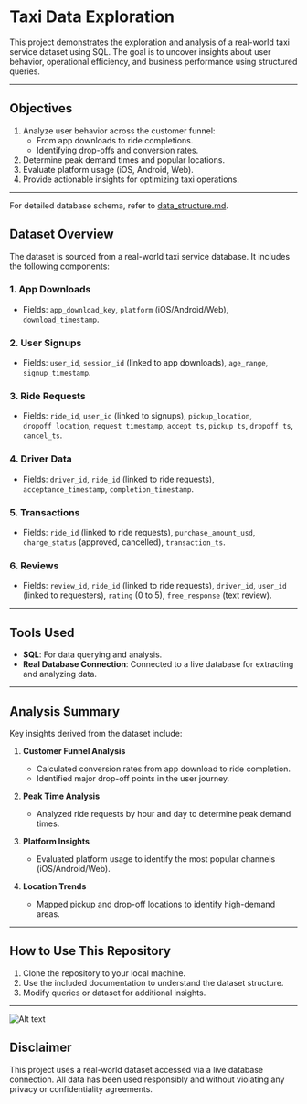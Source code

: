 # Taxi Data Exploration

This project demonstrates the exploration and analysis of a real-world taxi service dataset using SQL. The goal is to uncover insights about user behavior, operational efficiency, and business performance using structured queries.

---

## Objectives
1. Analyze user behavior across the customer funnel:
   - From app downloads to ride completions.
   - Identifying drop-offs and conversion rates.
2. Determine peak demand times and popular locations.
3. Evaluate platform usage (iOS, Android, Web).
4. Provide actionable insights for optimizing taxi operations.

---
For detailed database schema, refer to [data_structure.md](data_structure.md).


## Dataset Overview
The dataset is sourced from a real-world taxi service database. It includes the following components:

### 1. **App Downloads**
- Fields: `app_download_key`, `platform` (iOS/Android/Web), `download_timestamp`.

### 2. **User Signups**
- Fields: `user_id`, `session_id` (linked to app downloads), `age_range`, `signup_timestamp`.

### 3. **Ride Requests**
- Fields: `ride_id`, `user_id` (linked to signups), `pickup_location`, `dropoff_location`, `request_timestamp`, `accept_ts`, `pickup_ts`, `dropoff_ts`, `cancel_ts`.

### 4. **Driver Data**
- Fields: `driver_id`, `ride_id` (linked to ride requests), `acceptance_timestamp`, `completion_timestamp`.

### 5. **Transactions**
- Fields: `ride_id` (linked to ride requests), `purchase_amount_usd`, `charge_status` (approved, cancelled), `transaction_ts`.

### 6. **Reviews**
- Fields: `review_id`, `ride_id` (linked to ride requests), `driver_id`, `user_id` (linked to requesters), `rating` (0 to 5), `free_response` (text review).

---

## Tools Used
- **SQL**: For data querying and analysis.
- **Real Database Connection**: Connected to a live database for extracting and analyzing data.

---

## Analysis Summary
Key insights derived from the dataset include:

1. **Customer Funnel Analysis**
   - Calculated conversion rates from app download to ride completion.
   - Identified major drop-off points in the user journey.

2. **Peak Time Analysis**
   - Analyzed ride requests by hour and day to determine peak demand times.

3. **Platform Insights**
   - Evaluated platform usage to identify the most popular channels (iOS/Android/Web).

4. **Location Trends**
   - Mapped pickup and drop-off locations to identify high-demand areas.

---

## How to Use This Repository
1. Clone the repository to your local machine.
2. Use the included documentation to understand the dataset structure.
3. Modify queries or dataset for additional insights.

---
![Alt text](https://images.spr.so/cdn-cgi/imagedelivery/j42No7y-dcokJuNgXeA0ig/1b13ef4a-bdb0-45e0-914b-f46f74895552/Metrocar_car/w=1080,quality=90,fit=scale-down")

## Disclaimer
This project uses a real-world dataset accessed via a live database connection. All data has been used responsibly and without violating any privacy or confidentiality agreements.
